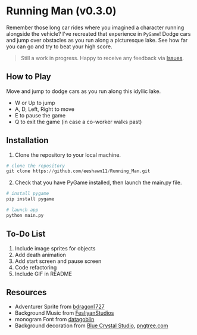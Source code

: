 # Running Man (v0.3.0)

Remember those long car rides where you imagined a character running alongside the vehicle? I've recreated that experience in `PyGame`! Dodge cars and jump over obstacles as you run along a picturesque lake. See how far you can go and try to beat your high score.

> Still a work in progress. Happy to receive any feedback via [Issues](https://github.com/eeshawn11/Running_Man/issues).

## How to Play

Move and jump to dodge cars as you run along this idyllic lake.

- W or Up to jump
- A, D, Left, Right to move
- E to pause the game
- Q to exit the game (in case a co-worker walks past)

## Installation

1. Clone the repository to your local machine.

``` python
# clone the repository
git clone https://github.com/eeshawn11/Running_Man.git
```

2. Check that you have PyGame installed, then launch the main.py file.

``` python
# install pygame
pip install pygame

# launch app
python main.py
```

## To-Do List

1. Include image sprites for objects
1. Add death animation
1. Add start screen and pause screen
1. Code refactoring
1. Include GIF in README

## Resources

- Adventurer Sprite from [bdragon1727](https://bdragon1727.itch.io/)
- Background Music from [FesliyanStudios](https://www.fesliyanstudios.com/royalty-free-music/downloads-c/8-bit-music/6)
- monogram Font from [datagoblin](https://datagoblin.itch.io/)
- Background decoration from [Blue Crystal Studio](https://bluecrystalstudio.itch.io/), [pngtree.com](https://pngtree.com/so/pixel)

<!---
adventurer sprite - https://bdragon1727.itch.io/16x16-pixel-adventures-character
https://github.com/Gooodgis/dont-touch-my-presents/blob/main/src/components/player.py
https://github.com/techwithtim/Python-Game-Dev-Intro/blob/main/main.py
https://www.youtube.com/watch?v=ePiMYe7JpJo
font - https://datagoblin.itch.io/monogram
bgm - https://www.fesliyanstudios.com/royalty-free-music/downloads-c/8-bit-music/6
ground and grass - https://bluecrystalstudio.itch.io/pixel-tiles-pack
tree - <a href='https://pngtree.com/so/pixel'>pixel png from pngtree.com/</a>
--->
